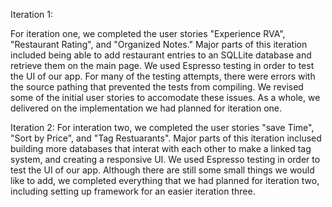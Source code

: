 Iteration 1:

For iteration one, we completed the user stories "Experience RVA", "Restaurant Rating", and "Organized Notes." Major parts of this iteration included being able to add restaurant entries to an SQLLite database and retrieve them on the main page. We used Espresso testing in order to test the UI of our app. For many of the testing attempts, there were errors with the source pathing that prevented the tests from compiling. We revised some of the initial user stories to accomodate these issues. As a whole, we delivered on the implementation we had planned for iteration one.

Iteration 2: 
For interation two, we completed the user stories "save Time", "Sort by Price", and "Tag Restuarants". Major parts of this iteration inclused building more databases that interat with each other to make a linked tag system, and creating a responsive UI. We used Espresso testing in order to test the UI of our app. Although there are still some small things we would like to add, we completed everything that we had planned for iteration two, including setting up framework for an easier iteration three. 
